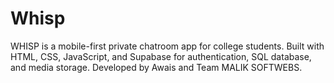 # Whisp
WHISP is a mobile-first private chatroom app for college students.   Built with HTML, CSS, JavaScript, and Supabase for authentication, SQL database, and media storage.   Developed by Awais and Team MALIK SOFTWEBS.
